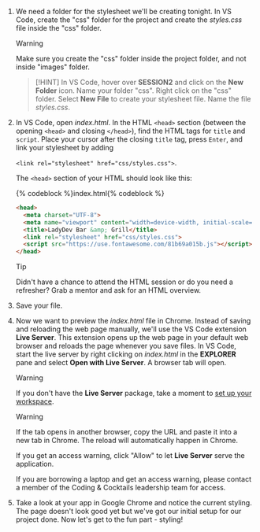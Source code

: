 1. We need a folder for the stylesheet we'll be creating tonight. In VS Code, create the "css" folder for the project and create the _styles.css_ file inside the "css" folder.
   >[!WARNING]
   >Make sure you create the "css" folder inside the project folder, and not inside "images" folder.

   >[!HINT]
   >In VS Code, hover over **SESSION2** and click on the **New Folder** icon. Name your folder "css". Right click on the "css" folder. Select **New File** to create your stylesheet file. Name the file _styles.css_.

1. In VS Code, open _index.html_. In the HTML `<head>` section (between the opening `<head>` and closing `</head>`), find the HTML tags for `title` and `script`. Place your cursor after the closing `title` tag, press `Enter`, and link your stylesheet by adding 

   `<link rel="stylesheet" href="css/styles.css">`.
   
   The `<head>` section of your HTML should look like this:

      {% codeblock %}index.html{% codeblock %}
    ```html
    <head>
      <meta charset="UTF-8">
      <meta name="viewport" content="width=device-width, initial-scale=1">
      <title>LadyDev Bar &amp; Grill</title>
      <link rel="stylesheet" href="css/styles.css">
      <script src="https://use.fontawesome.com/81b69a015b.js"></script>
    </head>
    ```
   >[!TIP]
   >Didn't have a chance to attend the HTML session or do you need a refresher? Grab a mentor and ask for an HTML overview.

1. Save your file.

1. Now we want to preview the _index.html_ file in Chrome. Instead of saving and reloading the web page manually, we'll use the VS Code extension **Live Server**. This extension opens up the web page in your default web browser and reloads the page whenever you save files. In VS Code, start the live server by right clicking on _index.html_ in the **EXPLORER** pane and select **Open with Live Server**. A browser tab will open.

   >[!WARNING]
   >If you don't have the **Live Server** package, take a moment to [set up your workspace](../setup/?id=setup).

   >[!WARNING]
   >If the tab opens in another browser, copy the URL and paste it into a new tab in Chrome. The reload will automatically happen in Chrome.
   >
   >If you get an access warning, click "Allow" to let **Live Server** serve the application.
   >
   >If you are borrowing a laptop and get an access warning, please contact a member of the Coding & Cocktails leadership team for access.

1. Take a look at your app in Google Chrome and notice the current styling. The page doesn't look good yet but we've got our initial setup for our project done. Now let's get to the fun part - styling!

